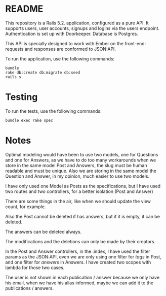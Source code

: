 # README

This repository is a Rails 5.2. application, configured as a pure API. It supports users, user accounts, signups and logins via the users endpoint. Authentication is set up with Doorkeeper. Database is Postgres.

This API is specially designed to work with Ember on the front-end: requests and responses are conformed to JSON:API.

To run the application, use the following commands:

```
bundle
rake db:create db:migrate db:seed
rails s
```

# Testing

To run the tests, use the following commands:

```
bundle exec rake spec
```

# Notes

Optimal modeling would have been to use two models, one for Questions and one for Answers, as we have to do too many workarounds when we store in the same model Post and Answers, the slug must be human readable and must be unique. Also we are storing in the same model the Question and Answer, in my opinion, much easier to use two models.

I have only used one Model as Posts as the specifications, but I have used two routes and two controllers, for a better isolation (Post and Answer)

There are some things in the air, like when we should update the view count, for example.

Also the Post cannot be deleted if has answers, but if it is empty, it can be deleted.

The answers can be deleted always.

The modifications and the deletions can only be made by their creators.

In the Post and Answer controllers, in the :index, I have used the filter params as the JSON:API, even we are only using one filter for _tags_ in Post, and one filter for _answers_ in Answers. I have created two scopes with lambda for those two cases.

The user is not shown in each publication / answer because we only have his email, when we have his alias informed, maybe we can add it to the publications / answers.
